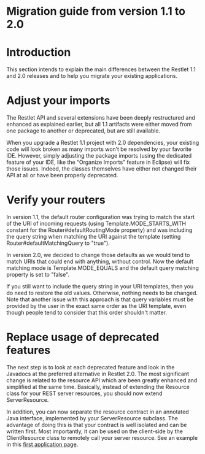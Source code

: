 Migration guide from version 1.1 to 2.0
=======================================

Introduction
============

This section intends to explain the main differences between the Restlet
1.1 and 2.0 releases and to help you migrate your existing applications.

Adjust your imports
===================

The Restlet API and several extensions have been deeply restructured and
enhanced as explained earlier, but all 1.1 artifacts were either moved
from one package to another or deprecated, but are still available.

When you upgrade a Restlet 1.1 project with 2.0 dependencies, your
existing code will look broken as many imports won’t be resolved by your
favorite IDE. However, simply adjusting the package imports (using the
dedicated feature of your IDE, like the “Organize Imports” feature in
Eclipse) will fix those issues. Indeed, the classes themselves have
either not changed their API at all or have been properly deprecated.

Verify your routers
===================

In version 1.1, the default router configuration was trying to match the
start of the URI of incoming requests (using Template.MODE\_STARTS\_WITH
constant for the Router\#defaultRoutingMode property) and was including
the query string when matching the URI against the template (setting
Router\#defaultMatchingQuery to "true").

In version 2.0, we decided to change those defaults as we would tend to
match URIs that could end with anything, without control. Now the
default matching mode is Template.MODE\_EQUALS and the default query
matching property is set to "false".

If you still want to include the query string in your URI templates,
then you do need to restore the old values. Otherwise, nothing needs to
be changed. Note that another issue with this approach is that query
variables must be provided by the user in the exact same order as the
URI template, even though people tend to consider that this order
shouldn't matter.

Replace usage of deprecated features
====================================

The next step is to look at each deprecated feature and look in the
Javadocs at the preferred alternative in Restlet 2.0. The most
significant change is related to the resource API which are been greatly
enhanced and simplified at the same time. Basically, instead of
extending the Resource class for your REST server resources, you should
now extend ServerResource.

In addition, you can now separate the resource contract in an annotated
Java interface, implemented by your ServerResource subclass. The
advantage of doing this is that your contract is well isolated and can
be written first. Most importantly, it can be used on the client-side by
the ClientResource class to remotely call your server resource. See an
example in this [first application
page](/learn/guide/2.0#/13-restlet/21-restlet/318-restlet/303-restlet.html "First application").

